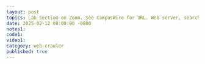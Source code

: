 ```yaml
---
layout: post
topics: Lab section on Zoom. See CampusWire for URL. Web server, search form
date: 2025-02-12 08:00:00 -0800
notes1: 
code1: 
video1: 
category: web-crawler
published: true
---
```

